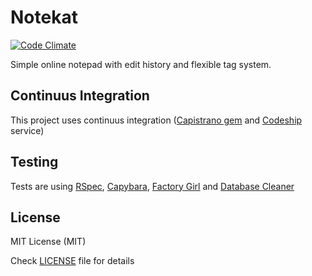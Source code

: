 # Notekat

[![Code Climate](https://codeclimate.com/github/archdragon/notekat2/badges/gpa.svg)](https://codeclimate.com/github/archdragon/notekat2)

Simple online notepad with edit history and flexible tag system.

## Continuus Integration

This project uses continuus integration ([Capistrano gem](https://github.com/capistrano/capistrano) and [Codeship](http://codeship.com) service)

## Testing

Tests are using [RSpec](https://github.com/rspec/rspec), [Capybara](https://github.com/jnicklas/capybara), [Factory Girl](https://github.com/thoughtbot/factory_girl) and [Database Cleaner](https://github.com/DatabaseCleaner/database_cleaner)

## License

MIT License (MIT)

Check [LICENSE](https://github.com/archdragon/notekat2/blob/master/LICENSE) file for details